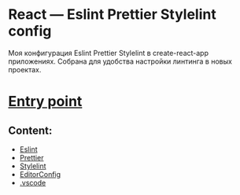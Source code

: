 [eslint]: https://github.com/daniilboyarinkov/reactjs-eslint-prettier-config/bdw-react-eslint-prettier-configuration.md#Eslint
[prettier]: https://github.com/daniilboyarinkov/reactjs-eslint-prettier-config/bdw-react-eslint-prettier-configuration.md#Prettier
[stylelint]: ./bdw-react-stylelint-purecss-configuration.md
[vscode]: ./bdw-react-vscode-eslint-configuration.md
[editorconfig]: ./bdw-editor-config.md

# React — Eslint Prettier Stylelint config

Моя конфигурация Eslint Prettier Stylelint в create-react-app приложениях. 
Собрана для удобства настройки линтинга в новых проектах.

# **[Entry point](./bdw-react-eslint-prettier-configuration.md)**

## Content:
+ [Eslint][eslint]
+ [Prettier][prettier]
+ [Stylelint][stylelint]
+ [EditorConfig][editorconfig]
+ [.vscode][vscode]
